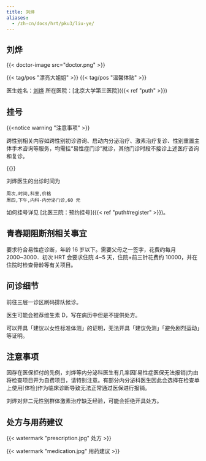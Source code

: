 ```yaml
---
title: 刘烨
aliases:
  - /zh-cn/docs/hrt/pku3/liu-ye/
---
```


## 刘烨

{{< doctor-image src="doctor.png" >}}

{{< tag/pos "漂亮大姐姐" >}} {{< tag/pos "温馨体贴" >}}

医生姓名：[刘烨](https://www.haodf.com/doctor/2168666201.html)
所在医院：[北京大学第三医院]({{< ref "puth" >}})

## 挂号

{{<notice warning "注意事项" >}}

跨性别相关内容如跨性别初诊咨询、启动内分泌治疗、激素治疗复诊、性别重置主体手术咨询等服务，均需挂“易性症门诊”就诊，其他门诊时段不接诊上述医疗咨询和复诊。

{{</notice>}}

刘烨医生的出诊时间为

```csv
周次,时间,科室,价格
周四,下午,内科-内分泌门诊,60 元
```

如何挂号详见 [北医三院：预约挂号]({{< ref "puth#register" >}})。

## 青春期阻断剂相关事宜

要求符合易性症诊断，年龄 16 岁以下。需要父母之一签字，花费约每月 2000~3000．初次 HRT 会要求住院 4~5 天，住院+前三针花费约 10000，并在住院时检查骨龄等有关项目。

## 问诊细节

前往三层一诊区刷码排队候诊。

医生可能会推荐维生素 D，写在病历中但是不提供处方。

可以开具「建议以女性标准体测」的证明，无法开具「建议免测」「避免剧烈运动」等证明。

## 注意事项

因存在医保拒付的先例，刘烨等内分泌科医生有几率因⌈易性症医保无法报销⌋为由将检查项目开为自费项目，请特别注意。有部分内分泌科医生因此会选择在检查单上使用⌈体检⌋作为临床诊断导致无法正常通过医保进行报销。

刘烨对非二元性别群体激素治疗缺乏经验，可能会拒绝开具处方。

## 处方与用药建议

{{< watermark "prescription.jpg" 处方 >}}

{{< watermark "medication.jpg" 用药建议 >}}
